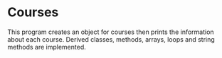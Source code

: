 # Courses
This program creates an object for courses then prints the information about each course.
Derived classes, methods, arrays, loops and string methods are implemented.
